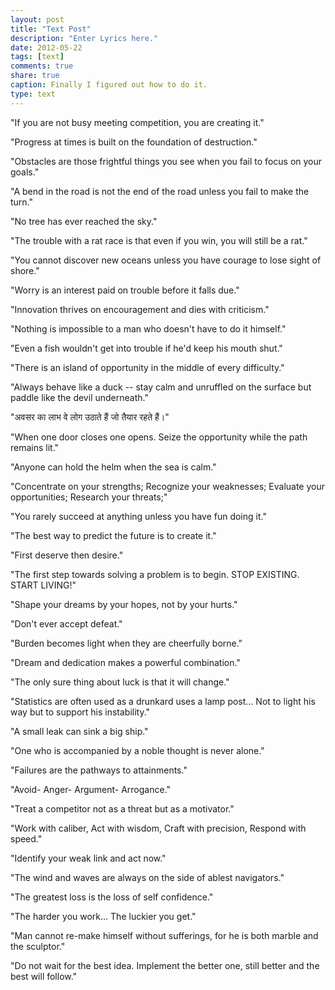 ```yaml
---
layout: post
title: "Text Post"
description: "Enter Lyrics here."
date: 2012-05-22
tags: [text]
comments: true
share: true
caption: Finally I figured out how to do it.
type: text
---
```



"If you are not busy meeting competition, you are creating it."

"Progress at times is built on the foundation of destruction."

"Obstacles are those frightful things you see when you fail to focus on your goals."

"A bend in the road is not the end of the road unless you fail to make the turn."

"No tree has ever reached the sky."

"The trouble with a rat race is that even if you win, you will still be a rat."

"You cannot discover new oceans unless you have courage to lose sight of shore."

"Worry is an interest paid on trouble before it falls due."

"Innovation thrives on encouragement and dies with criticism."

"Nothing is impossible to a man who doesn't have to do it himself."

"Even a fish wouldn't get into trouble if he'd keep his mouth shut."

"There is an island of opportunity in the middle of every difficulty."

"Always behave like a duck --  stay calm and unruffled on the surface but paddle like the devil underneath."

"अवसर का लाभ वे लोग उठाते हैं जो तैयार रहते हैं।"

"When one door closes one opens. Seize the opportunity while the path remains lit."

"Anyone can hold the helm when the sea is calm."

"Concentrate on your strengths; Recognize your weaknesses;
Evaluate your opportunities;
Research your threats;"

"You rarely succeed at anything unless you have fun doing it."

"The best way to predict the future is to create it."

"First deserve then desire."

"The first step towards solving a problem is to begin.
STOP EXISTING. START LIVING!"

"Shape your dreams by your hopes, not by your hurts."

"Don't ever accept defeat."

"Burden becomes light when they are cheerfully borne."

"Dream and dedication makes a powerful combination."

"The only sure thing about luck is that it will change."

"Statistics are often used as a drunkard uses a lamp post... Not to light his way but to support his instability."

"A small leak can sink a big ship."

"One who is accompanied by a noble thought is never alone."

"Failures are the pathways to attainments."

"Avoid- Anger- Argument- Arrogance."

"Treat a competitor not as a threat but as a motivator."

"Work with caliber, Act with wisdom,
Craft with precision, Respond with speed."

"Identify your weak link and act now."

"The wind and waves are always on the side of ablest navigators."

"The greatest loss is the loss of self confidence."

"The harder you work... The luckier you get."

"Man cannot re-make himself without sufferings, for he is both marble and the sculptor."

"Do not wait for the best idea. Implement the better one, still better and the best will follow."

